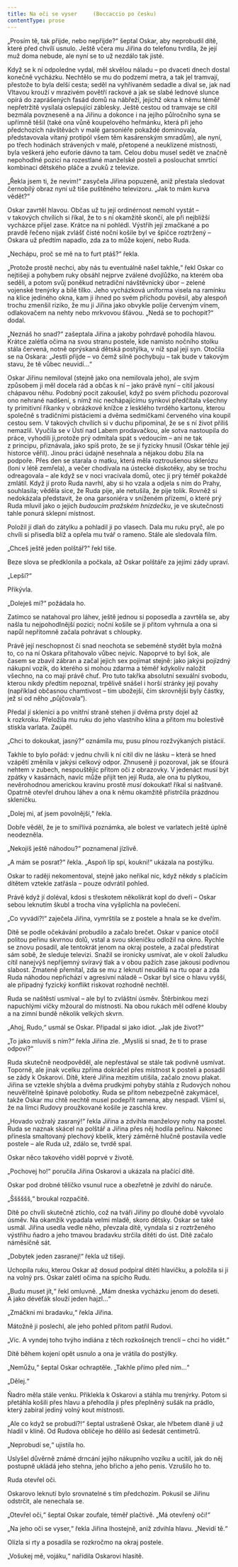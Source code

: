 ```yaml
---
title: Na oči se vyser     (Boccaccio po česku)
contentType: prose
---
```


  

„Prosím tě, tak přijde, nebo nepřijde?“ šeptal Oskar, aby neprobudil dítě, které před chvílí usnulo. Ještě včera mu Jiřina do telefonu tvrdila, že její muž doma nebude, ale nyní se to už nezdálo tak jisté.

Když se k ní odpoledne vydal, měl skvělou náladu – po dvaceti dnech dostal konečně vycházku. Nechtělo se mu do podzemí metra, a tak jel tramvají, přestože to byla delší cesta; seděl na vyhřívaném sedadle a díval se, jak nad Vltavou krouží v mrazivém povětří rackové a jak se slabé lednové slunce opírá do zaprášených fasád domů na nábřeží, jejichž okna k němu téměř nepřetržitě vysílala oslepující záblesky. Ještě cestou od tramvaje se cítil bezmála povzneseně a na Jiřinu a dokonce i na jejího půlročního syna se upřímně těšil (také ona vůně koupelového heřmánku, která při jeho předchozích návštěvách v malé garsoniéře pokaždé dominovala, představovala vítaný protipól všem těm kasárenským smradům), ale nyní, po třech hodinách strávených v malé, přetopené a neuklizené místnosti, byla veškerá jeho euforie dávno ta tam. Celou dobu musel sedět ve značně nepohodlné pozici na rozestlané manželské posteli a poslouchat smrtící kombinaci dětského pláče a zvuků z televize.

„Řekla jsem ti, že nevim!“ zasyčela Jiřina popuzeně, aniž přestala sledovat černobílý obraz nyní už tiše puštěného televizoru. „Jak to mám kurva vědět?“

Oskar zavrtěl hlavou. Občas už tu její ordinérnost nemohl vystát – v takových chvílích si říkal, že to s ní okamžitě skončí, ale při nejbližší vycházce přijel zase. Krátce na ni pohlédl. Výstřih její zmačkané a po pravdě řečeno nijak zvlášť čisté noční košile byl ve špičce roztržený – Oskara už předtím napadlo, zda za to může kojení, nebo Ruda.

„Nechápu, proč se mě na to furt ptáš?“ řekla.

„Protože prostě nechci, aby nás tu eventuálně našel takhle,“ řekl Oskar co nejtišeji a pohybem ruky obsáhl nejprve zválené dvojlůžko, na kterém oba seděli, a potom svůj poněkud netradiční návštěvnický úbor – zelené vojenské trenýrky a bílé tílko. Jeho vycházková uniforma visela na ramínku na klice jediného okna, kam ji ihned po svém příchodu pověsil, aby alespoň trochu zmenšil riziko, že mu ji Jiřina jako obvykle polije červeným vínem, odlakovačem na nehty nebo mrkvovou šťávou. „Nedá se to pochopit?“ dodal.

„Neznáš ho snad?“ zašeptala Jiřina a jakoby pohrdavě pohodila hlavou. Krátce zalétla očima na svou stranu postele, kde namísto nočního stolku stála červená, notně oprýskaná dětská postýlka, v níž spal její syn. Otočila se na Oskara: „Jestli přijde – vo čemž silně pochybuju – tak bude v takovým stavu, že tě vůbec neuvidí…“

Oskar Jiřinu nemiloval (stejně jako ona nemilovala jeho), ale svým způsobem ji měl docela rád a občas k ní – jako právě nyní – cítil jakousi chápavou něhu. Podobný pocit zakoušel, když po svém příchodu pozoroval ono nehrané nadšení, s nímž nic nechápajícímu synkovi předčítala všechny ty primitivní říkanky v obrázkové knížce z lesklého tvrdého kartonu, kterou společně s tradičními pistáciemi a dvěma sedmičkami červeného vína koupil cestou sem. V takových chvílích si v duchu připomínal, že se s ní život příliš nemazlil. Vyučila se v Ústí nad Labem prodavačkou, ale sotva nastoupila do práce, vyhodili ji,protože prý odmítala spát s vedoucím – ani ne tak z principu, přiznávala, jako spíš proto, že se jí fyzicky hnusil (Oskar téhle její historce věřil). Jinou práci údajně nesehnala a nějakou dobu žila na podpoře. Přes den se starala o matku, která měla roztroušenou sklerózu (loni v létě zemřela), a večer chodívala na ústecké diskotéky, aby se trochu odreagovala – ale když se v noci vracívala domů, otec ji prý téměř pokaždé zmlátil. Když jí proto Ruda navrhl, aby si ho vzala a odjela s ním do Prahy, souhlasila; věděla sice, že Ruda pije, ale netušila, že pije tolik. Rovněž si nedokázala představit, že ona garsoniéra v sníženém přízemí, o které prý Ruda mluvil jako o jejich _budoucím pražském hnízdečku_, je ve skutečnosti tahle ponurá sklepní místnost.

Položil jí dlaň do zátylku a pohladil ji po vlasech. Dala mu ruku pryč, ale po chvíli si přisedla blíž a opřela mu tvář o rameno. Stále ale sledovala film.

„Chceš ještě jeden polštář?“ řekl tiše.

Beze slova se předklonila a počkala, až Oskar polštáře za jejími zády upraví.

„Lepší?“

Přikývla.

„Doleješ mi?“ požádala ho.

Zatímco se natahoval pro láhev, ještě jednou si poposedla a zavrtěla se, aby našla tu nejpohodlnější pozici; noční košile se jí přitom vyhrnula a ona si napůl nepřítomně začala pohrávat s chloupky.

Právě její neschopnost či snad neochota se sebeméně stydět byla možná to, co na ní Oskara přitahovalo vůbec nejvíc. Napoprvé to byl šok, ale časem se zbavil zábran a začal jejich sex pojímat stejně: jako jakýsi pojízdný nákupní vozík, do kterého si mohou zdarma a téměř kdykoliv naložit všechno, na co mají právě chuť. Pro tuto takřka absolutní sexuální svobodu, kterou nikdy předtím nepoznal, trpělivě snášel i horší stránky její povahy (například občasnou chamtivost – tím ubožejší, čím skrovnější byly částky, jež si od něho „půjčovala“).

Předal jí sklenici a po vnitřní straně stehen jí dvěma prsty dojel až k rozkroku. Přeložila mu ruku do jeho vlastního klína a přitom mu bolestivě stiskla varlata. Zaúpěl.

„Chci to dokoukat, jasný?“ oznámila mu, pusu plnou rozžvýkaných pistácií.

Takhle to bylo pořád: v jednu chvíli k ní cítil div ne lásku – která se hned vzápětí změnila v jakýsi celkový odpor. Zhnuseně ji pozoroval, jak se šťourá nehtem v zubech, nespouštějíc přitom oči z obrazovky. V jedenáct musí být zpátky v kasárnách, navíc může přijít ten její Ruda, ale ona tu plytkou, nevěrohodnou americkou kravinu prostě _musí_ dokoukat! říkal si naštvaně. Opatrně otevřel druhou láhev a ona k němu okamžitě přistrčila prázdnou skleničku.

„Dolej mi, ať jsem povolnější,“ řekla.

Dobře věděl, že je to smířlivá poznámka, ale bolest ve varlatech ještě úplně neodezněla.

„Nekojíš ještě náhodou?“ poznamenal jízlivě.

„A mám se posrat?“ řekla. „Aspoň líp spí, koukni!“ ukázala na postýlku.

Oskar to raději nekomentoval, stejně jako neříkal nic, když někdy s plačícím dítětem vztekle zatřásla – pouze odvrátil pohled.

Právě když jí doléval, kdosi s třeskotem několikrát kopl do dveří – Oskar sebou leknutím škubl a trocha vína vyšplíchla na povlečení.

„Co vyvádí?!“ zaječela Jiřina, vymrštila se z postele a hnala se ke dveřím.

Dítě se podle očekávání probudilo a začalo brečet. Oskar v panice otočil politou peřinu skvrnou dolů, vstal a svou skleničku odložil na okno. Rychle se znovu posadil, ale tentokrát jenom na okraj postele, a začal předstírat sám sobě, že sleduje televizi. Snažil se ironicky usmívat, ale v okolí žaludku cítil nanejvýš nepříjemný svíravý tlak a v obou pažích zase jakousi podivnou slabost. Zmateně přemítal, zda se mu z leknutí neudělá na rtu opar a zda Ruda náhodou nepřichází v agresivní náladě – Oskar byl sice o hlavu vyšší, ale případný fyzický konflikt riskovat rozhodně nechtěl.

Ruda se naštěstí usmíval – ale byl to zvláštní úsměv. Štěrbinkou mezi napuchlými víčky mžoural do místnosti. Na obou rukách měl odřené klouby a na zimní bundě několik velkých skvrn.

„Ahoj, Rudo,“ usmál se Oskar. Připadal si jako idiot. „Jak jde život?“

„To jako mluvíš s ním?“ řekla Jiřina zle. „Myslíš si snad, že ti to prase odpoví?“

Ruda skutečně neodpověděl, ale nepřestával se stále tak podivně usmívat. Toporně, ale jinak vcelku zpříma dokráčel přes místnost k posteli a posadil se zády k Oskarovi. Dítě, které Jiřina mezitím utišila, začalo znovu plakat. Jiřina se vztekle shýbla a dvěma prudkými pohyby stáhla z Rudových nohou neuvěřitelně špinavé polobotky. Ruda se přitom nebezpečně zakymácel, takže Oskar mu chtě nechtě musel podepřít ramena, aby nespadl. Všiml si, že na límci Rudovy proužkované košile je zaschlá krev.

„Hovado vožralý zasraný!“ řekla Jiřina a zdvihla manželovy nohy na postel. Ruda se naznak skácel na polštář a Jiřina přes něj hodila peřinu. Nakonec přinesla smaltovaný plechový kbelík, který záměrně hlučně postavila vedle postele – ale Ruda už, zdálo se, tvrdě spal.

Oskar něco takového viděl poprvé v životě.

„Pochovej ho!“ poručila Jiřina Oskarovi a ukázala na plačící dítě.

Oskar pod drobné tělíčko vsunul ruce a obezřetně je zdvihl do náruče.

„Šššššš,“ broukal rozpačitě.

Dítě po chvíli skutečně ztichlo, což na tváři Jiřiny po dlouhé době vyvolalo úsměv. Na okamžik vypadala velmi mladě, skoro dětsky. Oskar se také usmál. Jiřina usedla vedle něho, převzala dítě, vyndala si z roztrženého výstřihu ňadro a jeho tmavou bradavku strčila dítěti do úst. Dítě začalo náměsíčně sát.

„Dobytek jeden zasranej!“ řekla už tišeji.

Uchopila ruku, kterou Oskar až dosud podpíral dítěti hlavičku, a položila si ji na volný prs. Oskar zalétl očima na spícího Rudu.

„Budu muset jít,“ řekl omluvně. „Mám dneska vycházku jenom do deseti. A jako dévéťák slouží jeden hajzl…“

„Zmáčkni mi bradavku,“ řekla Jiřina.

Mátožně ji poslechl, ale jeho pohled přitom patřil Rudovi.

„Víc. A vyndej toho tvýho indiána z těch rozkošnejch trenclí – chci ho vidět.“

Dítě během kojení opět usnulo a ona je vrátila do postýlky.

„Nemůžu,“ šeptal Oskar ochraptěle. „Takhle přímo před ním…“

„Dělej.“

Ňadro měla stále venku. Přiklekla k Oskarovi a stáhla mu trenýrky. Potom si přetáhla košili přes hlavu a přehodila ji přes přeplněný sušák na prádlo, který zabíral jediný volný kout místnosti.

„Ale co když se probudí?!“ šeptal ustrašeně Oskar, ale hřbetem dlaně ji už hladil v klíně. Od Rudova obličeje ho dělilo asi šedesát centimetrů.

„Neprobudí se,“ ujistila ho.

Uslyšel důvěrně známé drncání jejího nákupního vozíku a ucítil, jak do něj postupně ukládá jeho stehna, jeho břicho a jeho penis. Vzrušilo ho to.

Ruda otevřel oči.

Oskarovo leknutí bylo srovnatelné s tím předchozím. Pokusil se Jiřinu odstrčit, ale nenechala se.

„Otevřel oči,“ šeptal Oskar zoufale, téměř plačtivě. „Má otevřený oči!“

„Na jeho oči se vyser,“ řekla Jiřina lhostejně, aniž zdvihla hlavu. „Nevidí tě.“

Olízla si rty a posadila se rozkročmo na okraj postele.

„Vošukej mě, vojáku,“ nařídila Oskarovi hlasitě.
